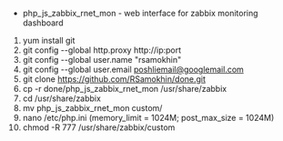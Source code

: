 * php_js_zabbix_rnet_mon - web interface for zabbix monitoring dashboard

1. yum install git
2. git config --global http.proxy http://ip:port
3. git config --global user.name "rsamokhin"
4. git config --global user.email poshliemail@googlemail.com
5. git clone https://github.com/RSamokhin/done.git
6. cp -r done/php_js_zabbix_rnet_mon /usr/share/zabbix
7. cd /usr/share/zabbix 
8. mv php_js_zabbix_rnet_mon custom/
9. nano /etc/php.ini (memory_limit = 1024M; post_max_size = 1024M)
10. chmod -R 777 /usr/share/zabbix/custom
